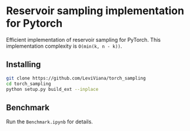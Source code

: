 # Reservoir sampling implementation for Pytorch

Efficient implementation of reservoir sampling for PyTorch.
This implementation complexity is `O(min(k, n - k))`.

## Installing
```bash
git clone https://github.com/LeviViana/torch_sampling
cd torch_sampling
python setup.py build_ext --inplace
```
## Benchmark

Run the `Benchmark.ipynb` for details.
